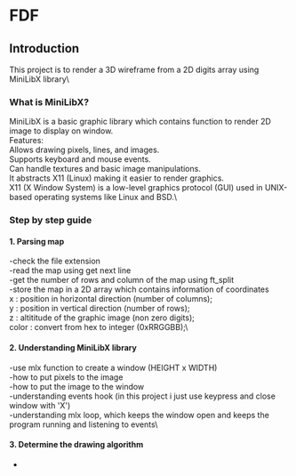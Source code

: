 # FDF
## Introduction

This project is to render a 3D wireframe from a 2D digits array using MiniLibX library\

### What is MiniLibX?

MiniLibX is a basic graphic library which contains function to render 2D image to display on window.\
Features:\
Allows drawing pixels, lines, and images.\
Supports keyboard and mouse events.\
Can handle textures and basic image manipulations.\
It abstracts X11 (Linux) making it easier to render graphics.\
X11 (X Window System) is a low-level graphics protocol (GUI) used in UNIX-based operating systems like Linux and BSD.\

### Step by step guide

#### 1. Parsing map
-check the file extension\
-read the map using get next line\
-get the number of rows and column of the map using ft_split\
-store the map in a 2D array which contains information of coordinates\
x : position in horizontal direction (number of columns);\
y : position in vertical direction (number of rows);\
z : altititude of the graphic image (non zero digits);\
color : convert from hex to integer (0xRRGGBB);\

#### 2. Understanding MiniLibX library
-use mlx function to create a window (HEIGHT x WIDTH)\
-how to put pixels to the image\
-how to put the image to the window\
-understanding events hook (in this project i just use keypress and close window with 'X')\
-understanding mlx loop, which keeps the window open and keeps the program running and listening to events\

#### 3. Determine the drawing algorithm
-

